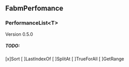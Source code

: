 FabmPerfomance
------------------------------
### PerformanceList\<T>
Version 0.5.0

##### TODO: 
[x]Sort
[ ]LastIndexOf
[ ]SplitAt
[ ]TrueForAll
[ ]GetRange

